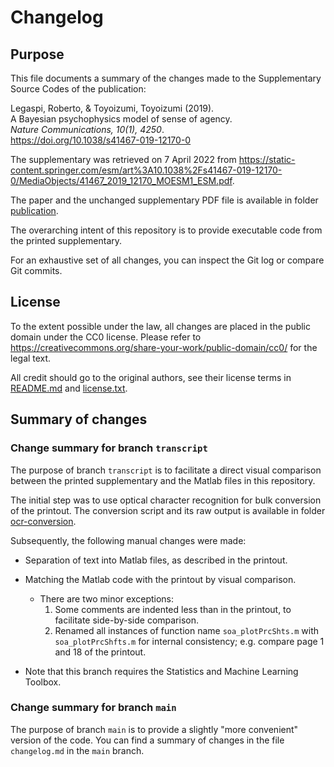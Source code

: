 # Changelog

## Purpose

This file documents a summary of the changes made to the Supplementary Source Codes of the publication:

Legaspi, Roberto, & Toyoizumi, Toyoizumi (2019).  
A Bayesian psychophysics model of sense of agency.  
_Nature Communications, 10(1), 4250_.  
<https://doi.org/10.1038/s41467-019-12170-0>

The supplementary was retrieved on 7 April 2022 from
<https://static-content.springer.com/esm/art%3A10.1038%2Fs41467-019-12170-0/MediaObjects/41467_2019_12170_MOESM1_ESM.pdf>.

The paper and the unchanged supplementary PDF file is available in folder [publication](publication).

The overarching intent of this repository is to provide executable code from the printed supplementary.

For an exhaustive set of all changes, you can inspect the Git log or compare Git commits.

## License

To the extent possible under the law, all changes are placed in the public domain under the CC0 license.
Please refer to <https://creativecommons.org/share-your-work/public-domain/cc0/> for the legal text.

All credit should go to the original authors, see their license terms in [README.md](README.md) and [license.txt](license.txt).

## Summary of changes

### Change summary for branch `transcript`

The purpose of branch `transcript` is to facilitate a direct visual comparison between the printed supplementary and the Matlab files in this repository.

The initial step was to use optical character recognition for bulk conversion of the printout.
The conversion script and its raw output is available in folder [ocr-conversion](ocr-conversion).

Subsequently, the following manual changes were made:

- Separation of text into Matlab files, as described in the printout.
- Matching the Matlab code with the printout by visual comparison.
    - There are two minor exceptions:
        1. Some comments are indented less than in the printout, to facilitate side-by-side comparison.
        2. Renamed all instances of function name `soa_plotPrcShts.m` with `soa_plotPrcShfts.m` for internal consistency; e.g. compare page 1 and 18 of the printout.
        
- Note that this branch requires the Statistics and Machine Learning Toolbox.

### Change summary for branch `main`

The purpose of branch `main` is to provide a slightly "more convenient" version of the code.
You can find a summary of changes in the file `changelog.md` in the `main` branch.
